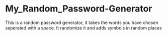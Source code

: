 # My_Random_Password-Generator
This is a random password generator, it takes the words you have chosen seperated with a space.
It randomize it and adds symbols in random places
